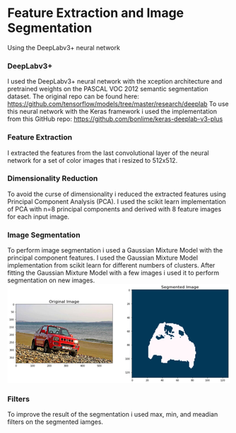 # Feature Extraction and Image Segmentation
Using the DeepLabv3+ neural network

### DeepLabv3+
I used the DeepLabv3+ neural network with the xception architecture and pretrained weights on the PASCAL VOC 2012 semantic segmentation dataset.
The original repo can be found here: https://github.com/tensorflow/models/tree/master/research/deeplab
To use this neural network with the Keras framework i used the implementation from this GitHub repo: https://github.com/bonlime/keras-deeplab-v3-plus

### Feature Extraction
I extracted the features from the last convolutional layer of the neural network for a set of color images that i resized to 512x512.

### Dimensionality Reduction
To avoid the curse of dimensionality i reduced the extracted features using Principal Component Analysis (PCA). I used the scikit learn implementation of PCA with n=8 
principal components and derived with 8 feature images for each input image.

### Image Segmentation
To perform image segmentation i used a Gaussian Mixture Model with the principal component features. I used the Gaussian Mixture Model implementation from scikit learn for
different numbers of clusters. After fitting the Gaussian Mixture Model with a few images i used it to perform segmentation on new images.
![Image](https://github.com/VictorMegir/Feature-Extraction-and-Image-Segmentation/blob/master/screenshots/Segementation%20Example.png)

### Filters
To improve the result of the segmentation i used max, min, and meadian filters on the segmented iamges.
